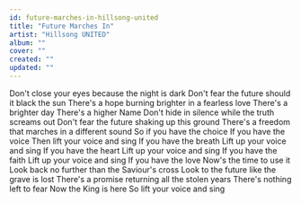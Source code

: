```yaml
---
id: future-marches-in-hillsong-united
title: "Future Marches In"
artist: "Hillsong UNITED"
album: ""
cover: ""
created: ""
updated: ""
---
```


Don't close your eyes because the night is dark
Don't fear the future should it black the sun
There's a hope burning brighter in a fearless love
There's a brighter day
There's a higher Name
Don't hide in silence while the truth screams out
Don't fear the future shaking up this ground
There's a freedom that marches in a different sound
So if you have the choice
If you have the voice
Then lift your voice and sing
If you have the breath
Lift up your voice and sing
If you have the heart
Lift up your voice and sing
If you have the faith
Lift up your voice and sing
If you have the love
Now's the time to use it
Look back no further than the Saviour's cross
Look to the future like the grave is lost
There's a promise returning all the stolen years
There's nothing left to fear
Now the King is here
So lift your voice and sing